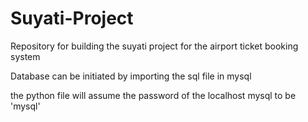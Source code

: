 # Suyati-Project
Repository for building the suyati project for the airport ticket booking system

Database can be initiated by importing the sql file in mysql

the python file will assume the password of the localhost mysql to be 'mysql'
